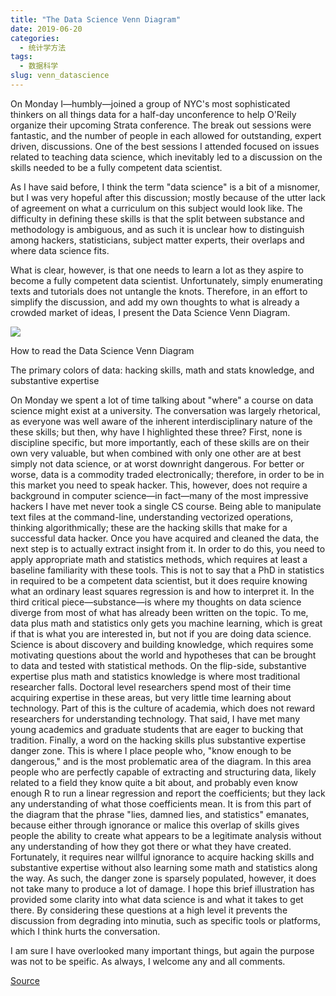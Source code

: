```yaml
---
title: "The Data Science Venn Diagram"
date: 2019-06-20
categories:
  - 统计学方法
tags:
  - 数据科学
slug: venn_datascience
---
```



On Monday I—humbly—joined a group of NYC's most sophisticated thinkers on all things data for a half-day unconference to help O'Reily organize their upcoming Strata conference. The break out sessions were fantastic, and the number of people in each allowed for outstanding, expert driven, discussions. One of the best sessions I attended focused on issues related to teaching data science, which inevitably led to a discussion on the skills needed to be a fully competent data scientist.

As I have said before, I think the term "data science" is a bit of a misnomer, but I was very hopeful after this discussion; mostly because of the utter lack of agreement on what a curriculum on this subject would look like. The difficulty in defining these skills is that the split between substance and methodology is ambiguous, and as such it is unclear how to distinguish among hackers, statisticians, subject matter experts, their overlaps and where data science fits.

What is clear, however, is that one needs to learn a lot as they aspire to become a fully competent data scientist. Unfortunately, simply enumerating texts and tutorials does not untangle the knots. Therefore, in an effort to simplify the discussion, and add my own thoughts to what is already a crowded market of ideas, I present the Data Science Venn Diagram.

![](/images/datascience_venn_ori.png)

How to read the Data Science Venn Diagram

The primary colors of data: hacking skills, math and stats knowledge, and substantive expertise

On Monday we spent a lot of time talking about "where" a course on data science might exist at a university. The conversation was largely rhetorical, as everyone was well aware of the inherent interdisciplinary nature of the these skills; but then, why have I highlighted these three? First, none is discipline specific, but more importantly, each of these skills are on their own very valuable, but when combined with only one other are at best simply not data science, or at worst downright dangerous.
For better or worse, data is a commodity traded electronically; therefore, in order to be in this market you need to speak hacker. This, however, does not require a background in computer science—in fact—many of the most impressive hackers I have met never took a single CS course. Being able to manipulate text files at the command-line, understanding vectorized operations, thinking algorithmically; these are the hacking skills that make for a successful data hacker.
Once you have acquired and cleaned the data, the next step is to actually extract insight from it. In order to do this, you need to apply appropriate math and statistics methods, which requires at least a baseline familiarity with these tools. This is not to say that a PhD in statistics in required to be a competent data scientist, but it does require knowing what an ordinary least squares regression is and how to interpret it.
In the third critical piece—substance—is where my thoughts on data science diverge from most of what has already been written on the topic. To me, data plus math and statistics only gets you machine learning, which is great if that is what you are interested in, but not if you are doing data science. Science is about discovery and building knowledge, which requires some motivating questions about the world and hypotheses that can be brought to data and tested with statistical methods. On the flip-side, substantive expertise plus math and statistics knowledge is where most traditional researcher falls. Doctoral level researchers spend most of their time acquiring expertise in these areas, but very little time learning about technology. Part of this is the culture of academia, which does not reward researchers for understanding technology. That said, I have met many young academics and graduate students that are eager to bucking that tradition.
Finally, a word on the hacking skills plus substantive expertise danger zone. This is where I place people who, "know enough to be dangerous," and is the most problematic area of the diagram. In this area people who are perfectly capable of extracting and structuring data, likely related to a field they know quite a bit about, and probably even know enough R to run a linear regression and report the coefficients; but they lack any understanding of what those coefficients mean. It is from this part of the diagram that the phrase "lies, damned lies, and statistics" emanates, because either through ignorance or malice this overlap of skills gives people the ability to create what appears to be a legitimate analysis without any understanding of how they got there or what they have created. Fortunately, it requires near willful ignorance to acquire hacking skills and substantive expertise without also learning some math and statistics along the way. As such, the danger zone is sparsely populated, however, it does not take many to produce a lot of damage.
I hope this brief illustration has provided some clarity into what data science is and what it takes to get there. By considering these questions at a high level it prevents the discussion from degrading into minutia, such as specific tools or platforms, which I think hurts the conversation.

I am sure I have overlooked many important things, but again the purpose was not to be speific. As always, I welcome any and all comments.

[Source](http://drewconway.com/zia/2013/3/26/the-data-science-venn-diagram)